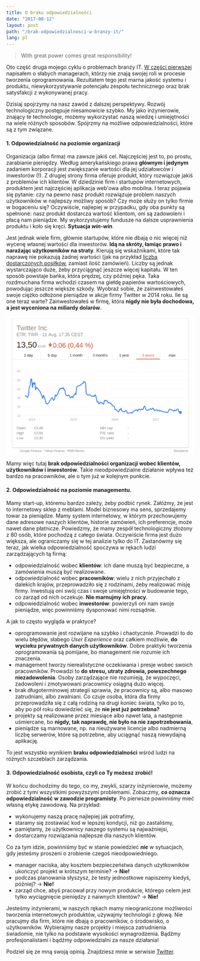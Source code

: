 ```yaml
---
title: O braku odpowiedzialności
date: "2017-08-12"
layout: post
path: "/brak-odpowiedzialnosci-w-branzy-it/"
lang: pl
---
```


> With great power comes great responsibility!

Oto część druga mojego cyklu o problemach branży IT. [W części pierwszej](http://blog.myviews.pl/co-mnie-boli-w-it-management/) napisałem o słabych managerach, którzy nie znają swojej roli w procesie tworzenia oprogramowania. Rezultatem tego jest marna jakość systemu i produktu, niewykorzystywanie potencjału zespołu technicznego oraz brak satysfakcji z wykonywanej pracy.

Dzisiaj spojrzymy na nasz zawód z dalszej perspektywy. Rozwój technologiczny postępuje niesamowicie szybko. My jako inżynierowie, znający te technologie, możemy wykorzystać naszą wiedzę i umiejętności na wiele różnych sposobów. Spójrzmy na możliwe odpowiedzialności, które są z tym związane.

#### 1. Odpowiedzialność na poziomie organizacji

Organizacja (albo firma) ma zawsze jakiś cel. Najczęściej jest to, po prostu, zarabianie pieniędzy. Według amerykańskiego prawa **głównym i jedynym** zadaniem korporacji jest zwiększanie wartości dla jej udziałowców i inwestorów (!). Z drugiej strony firma oferuje produkt, który rozwiązuje jakiś z problemów ich klientów. W dziedzinie firm i startupów internetowych, produktem jest najczęściej aplikacja web'owa albo mobilna. I teraz pojawia się pytanie: czy na pewno nasz produkt rozwiązuje problem naszych użytkowników w najlepszy możliwy sposób? Czy może służy on tylko firmie w bogaceniu się? Oczywiście, najlepiej w przypadku, gdy oba punkty są spełnione: nasz produkt dostarcza wartość klientom, oni są zadowoleni i płacą nam pieniądze. My wykorzystujemy fundusze na dalsze usprawnienia produktu i koło się kręci. **Sytuacja *win-win***.

Jest jednak wiele firm, głównie startupów, które nie dbają o nic więcej niż wycenę własnej wartości dla inwestorów. **Idą na skróty, łamiąc prawo i narażając użytkowników na straty**. Kierują się wskaźnikami, które tak naprawę nie pokazują żadnej wartości (jak na przykład [liczba dostarczonych posiłków](https://medium.com/startup-foundation-stories/rocket-internet-a-detailed-look-da4302e887e4), zamiast ilość zamówień). Liczby są jednak wystarczająco duże, żeby przyciągnąć jeszcze więcej kapitału. W ten sposób powstaje bańka, która prędzej, czy później pęka. Taka rozdmuchana firma wchodzi czasem na giełdę papierów wartościowych, powodując jeszcze większe szkody. Wyobraź sobie, że zainwestowałeś swoje ciężko odłożone pieniądze w akcje firmy Twitter w 2014 roku. Ile są one teraz warte? Zainwestowałeś w firmę, która **nigdy nie była dochodowa, a jest wyceniona na miliardy dolarów**.

![notowania spółki Twitter](./twitter-stock.png)

Mamy więc tutaj **brak odpowiedzialności organizacji wobec klientów, użytkowników i inwestorów**. Takie nieodpowiedzialne działanie wpływa też bardzo na pracowników, ale o tym już w kolejnym punkcie.

#### 2. Odpowiedzialność na poziomie managementu.

Mamy start-up, któremu bardzo zależy, żeby podbić rynek. Załóżmy, że jest to internetowy sklep z meblami. Model biznesowy ma sens, sprzedajemy towar za pieniądze. Mamy system internetowy, w którym przechowujemy dane adresowe naszych klientów, historie zamówień, ich preferencje, może nawet dane płatnicze. Powiedzmy, że mamy zespół technologiczny złożony z 80 osób, które pochodzą z całego świata. Oczywiście firma jest dużo większa, ale ograniczamy się w tej analizie tylko do IT. Zastanówmy się teraz, jak wielka odpowiedzialność spoczywa w rękach ludzi zarządzających tą firmą:
- odpowiedzialność wobec **klientów**: ich dane muszą być bezpieczne, a zamówienia muszą być realizowane.
- odpowiedzialność wobec **pracowników**: wielu z nich przyjechało z dalekich krajów, przeprowadziło się z rodzinami, żeby realizować misję firmy. Inwestują oni swój czas i swoje umiejętności w budowanie tego, co zarząd od nich oczekuje. **Nie marnujmy ich pracy**.
- odpowiedzialność wobec **inwestorów**: powierzyli oni nam swoje pieniądze, więc powinniśmy dysponować nimi rozsądnie.

A jak to często wygląda w praktyce?
- oprogramowanie jest rozwijane na szybko i chaotycznie. Prowadzi to do wielu błędów, słabego *User Experience* oraz całkiem możliwie, **do wycieku prywatnych danych użytkowników**. Dobre praktyki tworzenia oprogramowania są pomijane, bo management nie rozumie ich znaczenia.
- management tworzy nierealistyczne oczekiwania i presje wobec swoich pracowników. Prowadzi to **do stresu, utraty zdrowia, powszechnego niezadowolenia**. Osoby zarządzające nie rozumieją, że wypoczęci, zadowoleni i zmotywowani pracownicy osiągną dużo więcej.
- brak długoterminowej strategii sprawia, że pracownicy są, albo masowo zatrudniani, albo zwalniani. Co czuje osoba, która dla firmy przeprowadziła się z całą rodziną na drugi koniec świata, tylko po to, aby po pół roku dowiedzieć się, że **nie jest już potrzebna?**
- projekty są realizowane przez miesiące albo nawet lata, a następnie uśmiercane, bo **nigdy, tak naprawdę, nie było na nie zapotrzebowania**,
- pieniądze są marnowane, np. na nieużywane licencje albo nadmierną liczbę serwerów, które są potrzebne, aby uciągnąć naszą niewydajną aplikację.

To jest wszystko wynikiem **braku odpowiedzialności** wśród ludzi na różnych szczeblach zarządzania.  

#### 3. Odpowiedzialność osobista, czyli co Ty możesz zrobić!

W końcu dochodzimy do tego, co my, zwykli, szarzy inżynierowie, możemy zrobić z tymi wszystkimi powyższymi problemami. Zobaczmy, **co oznacza odpowiedzialność w zawodzie programisty**. Po pierwsze powinniśmy mieć własną etykę zawodową. Na przykład:
- wykonujemy naszą pracę najlepiej jak potrafimy,
- staramy się zostawiać kod w lepszej kondycji, niż go zastaliśmy,
- pamiętamy, że użytkownicy naszego systemu są najważniejsi,
- dostarczamy rozwiązania najlepsze dla naszych klientów.

Co za tym idzie, powinniśmy być w stanie powiedzieć ***nie*** w sytuacjach, gdy jesteśmy proszeni o zrobienie czegoś nieodpowiedniego.
- manager naciska, aby kosztem bezpieczeństwa danych użytkowników ukończyć projekt w krótszym terminie? -> **Nie!**
- podczas planowania słyszysz, że testy jednostkowe napiszemy kiedyś, później? -> **Nie!**
- zarząd chce, abyś pracował przy nowym produkcie, którego celem jest tylko wyciągnięcie pieniędzy z naiwnych klientów? -> **Nie!**

Jesteśmy inżynierami, w naszych rękach mamy nieograniczone możliwości tworzenia internetowych produktów, używajmy technologii z głową. Nie pracujmy dla firm, które nie dbają o pracowników, o środowisko, o użytkowników. Wybierajmy nasze projekty i miejsca zatrudnienia świadomie, nie tylko na podstawie wysokości wynagrodzenia. Bądźmy profesjonalistami i bądźmy odpowiedzialni za nasze działania!

Podziel się ze mną swoją opinią. Znajdziesz mnie w serwisie [Twitter](http://twitter.com/krzysu).
